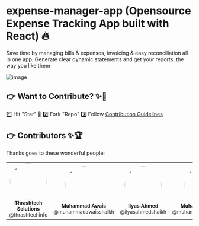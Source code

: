 # expense-manager-app (Opensource Expense Tracking App built with React) 🔥
Save time by managing bills &amp; expenses, invoicing &amp; easy reconciliation all in one app. Generate clear dynamic statements and get your reports, the way you like them

![image](https://user-images.githubusercontent.com/24633059/193426542-ff90c06e-5610-423d-a942-31f86cd63299.png)

## 👉 Want to Contribute? ✨🔋
1️⃣ Hit "Star" 🚀
2️⃣ Fork "Repo"
3️⃣ Follow [Contribution Guidelines](https://github.com/muhammadawaisshaikh/community-events-angular/blob/main/Contributing.md)

## 👉 Contributors ✨🏆

Thanks goes to these wonderful people:

<table>
  <tbody>
    <tr>
      <td align="center">
        <a href="https://github.com/thrashtechinfo" rel="nofollow">
          <img src="https://avatars2.githubusercontent.com/u/72252901?s=460&u=615081a4b9a97dfe658e50a2c5b4572279e0b6f1&v=4" width="100px;" alt="" style="max-width:100%; border-radius: 50%;"><br>
          <sub><b>Thrashtech Solutions</b></sub><br>
          <sub>@thrashtechinfo</sub>
        </a>
      </td>
      <td align="center">
        <a href="https://github.com/muhammadawaisshaikh" rel="nofollow">
          <img src="https://avatars2.githubusercontent.com/u/24633059?s=460&u=19555ad8fcd6f89b231927b19650d05193d257e0&v=4" width="100px;" alt="" style="max-width:100%; border-radius: 50%;"><br>
          <sub><b>Muhammad Awais</b></sub><br>
          <sub>@muhammadawaisshaikh</sub>
        </a>
      </td>
      <td align="center">
        <a href="https://github.com/ilyasahmedshaikh" rel="nofollow">
          <img src="https://avatars.githubusercontent.com/u/46137314" width="100px;" alt="" style="max-width:100%; border-radius: 50%;"><br>
          <sub><b>Ilyas Ahmed</b></sub><br>
          <sub>@ilyasahmedshaikh</sub>
        </a>
      </td>
      <td align="center">
        <a href="https://github.com/muhammadidreesshaikh" rel="nofollow">
          <img src="https://avatars.githubusercontent.com/u/47222718" width="100px;" alt="" style="max-width:100%; border-radius: 50%;"><br>
          <sub><b>Muhammad Idrees</b></sub><br>
          <sub>@muhammadidreesshaikh</sub>
        </a>
      </td>
    </tr>
  </tbody>
</table>
